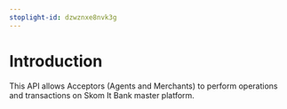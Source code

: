 ```yaml
---
stoplight-id: dzwznxe8nvk3g
---
```


# Introduction

This API allows Acceptors (Agents and Merchants) to perform operations and transactions on Skom It Bank master platform.

